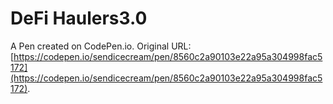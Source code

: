 # DeFi Haulers3.0

A Pen created on CodePen.io. Original URL: [https://codepen.io/sendicecream/pen/8560c2a90103e22a95a304998fac5172](https://codepen.io/sendicecream/pen/8560c2a90103e22a95a304998fac5172).



